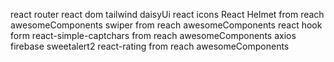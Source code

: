 react router
react dom
tailwind
daisyUi
react icons
React Helmet from reach awesomeComponents
swiper from reach awesomeComponents
react hook form
react-simple-captchars from reach awesomeComponents
axios
firebase
sweetalert2
react-rating from reach awesomeComponents
